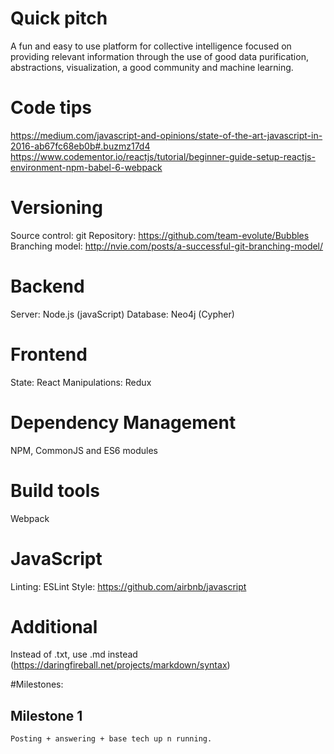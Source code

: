 # Quick pitch
A fun and easy to use platform for collective intelligence focused on providing relevant information through the use of good data purification, abstractions, visualization, a good community and machine learning.

# Code tips
https://medium.com/javascript-and-opinions/state-of-the-art-javascript-in-2016-ab67fc68eb0b#.buzmz17d4
https://www.codementor.io/reactjs/tutorial/beginner-guide-setup-reactjs-environment-npm-babel-6-webpack

# Versioning
Source control: git
Repository: https://github.com/team-evolute/Bubbles
Branching model: http://nvie.com/posts/a-successful-git-branching-model/

# Backend
Server: Node.js (javaScript)
Database: Neo4j (Cypher)

# Frontend
State: React
Manipulations: Redux

# Dependency Management
NPM, CommonJS and ES6 modules

# Build tools
Webpack

# JavaScript
Linting: ESLint
Style: https://github.com/airbnb/javascript

# Additional
Instead of .txt, use .md instead (https://daringfireball.net/projects/markdown/syntax)

#Milestones:

## Milestone 1
	Posting + answering + base tech up n running.